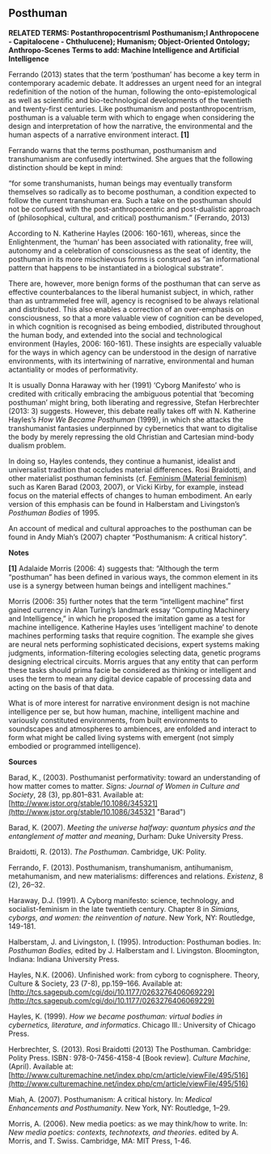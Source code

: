 ## Posthuman

**RELATED TERMS: Postanthropocentrisml Posthumanism;l Anthropocene - Capitalocene - Chthulucene); Humanism; Object-Oriented Ontology; Anthropo-Scenes**
**Terms to add: Machine Intelligence and Artificial Intelligence**

Ferrando (2013) states that the term ‘posthuman’ has become a key term in contemporary academic debate. It addresses an urgent need for an integral redefinition of the notion of the human, following the onto-epistemological as well as scientific and bio-technological developments of the twentieth and twenty-first centuries. Like posthumanism and postanthropocentrism, posthuman is a valuable term with which to engage when considering the design and interpretation of how the narrative, the environmental and the human aspects of a narrative environment interact. **[1]**

Ferrando warns that the terms posthuman, posthumanism and transhumanism are confusedly intertwined. She argues that the following distinction should be kept in mind:

“for some transhumanists, human beings may eventually transform themselves so radically as to become posthuman, a condition expected to follow the current transhuman era. Such a take on the posthuman should not be confused with the post-anthropocentric and post-dualistic approach of (philosophical, cultural, and critical) posthumanism.” (Ferrando, 2013)

According to N. Katherine Hayles (2006: 160-161), whereas, since the Enlightenment, the ‘human’ has been associated with rationality, free will, autonomy and a celebration of consciousness as the seat of identity, the posthuman in its more mischievous forms is construed as “an informational pattern that happens to be instantiated in a biological substrate”.

There are, however, more benign forms of the posthuman that can serve as effective counterbalances to the liberal humanist subject, in which, rather than as untrammeled free will, agency is recognised to be always relational and distributed. This also enables a correction of an over-emphasis on consciousness, so that a more valuable view of cognition can be developed, in which cognition is recognised as being embodied, distributed throughout the human body, and extended into the social and technological environment (Hayles, 2006: 160-161). These insights are especially valuable for the ways in which agency can be understood in the design of narrative environments, with its intertwining of narrative, environmental and human actantiality or modes of performativity.

It is usually Donna Haraway with her (1991) ‘Cyborg Manifesto’ who is credited with critically embracing the ambiguous potential that ‘becoming posthuman’ might bring, both liberating and regressive, Stefan Herbrechter (2013: 3) suggests. However, this debate really takes off with N. Katherine Hayles’s _How We Became Posthuman_ (1999), in which she attacks the transhumanist fantasies underpinned by cybernetics that want to digitalise the body by merely repressing the old Christian and Cartesian mind-body dualism problem.

In doing so, Hayles contends, they continue a humanist, idealist and universalist tradition that occludes material differences. Rosi Braidotti, and other materialist posthuman feminists (cf. [Feminism (Material feminism)](http://compendium.kosawese.net/practice/feminism-material-feminism/) such as Karen Barad (2003, 2007), or Vicki Kirby, for example, instead focus on the material effects of changes to human embodiment. An early version of this emphasis can be found in Halberstam and Livingston’s _Posthuman Bodies_ of 1995.

An account of medical and cultural approaches to the posthuman can be found in Andy Miah’s (2007) chapter “Posthumanism: A critical history”.

**Notes**

**[1]** Adalaide Morris (2006: 4) suggests that: “Although the term “posthuman” has been defined in various ways, the common element in its use is a synergy between human beings and intelligent machines.”

Morris (2006: 35) further notes that the term “intelligent machine” first gained currency in Alan Turing’s landmark essay “Computing Machinery and Intelligence,” in which he proposed the imitation game as a test for machine intelligence. Katherine Hayles uses ‘intelligent machine’ to denote machines performing tasks that require cognition. The example she gives are neural nets performing sophisticated decisions, expert systems making judgments, information-filtering ecologies selecting data, genetic programs designing electrical circuits. Morris argues that any entity that can perform these tasks should prima facie be considered as thinking or intelligent and uses the term to mean any digital device capable of processing data and acting on the basis of that data.

What is of more interest for narrative environment design is not machine intelligence per se, but how human, machine, intelligent machine and variously constituted environments, from built environments to soundscapes and atmospheres to ambiences, are enfolded and interact to form what might be called living systems with emergent (not simply embodied or programmed intelligence).

**Sources**

Barad, K., (2003). Posthumanist performativity: toward an understanding of how matter comes to matter. _Signs: Journal of Women in Culture and Society_, 28 (3), pp.801–831\. Available at: [http://www.jstor.org/stable/10.1086/345321](http://www.jstor.org/stable/10.1086/345321 "Barad")

Barad, K. (2007). _Meeting the universe halfway: quantum physics and the entanglement of matter and meaning_, Durham: Duke University Press.

Braidotti, R. (2013). _The Posthuman_. Cambridge, UK: Polity.

Ferrando, F. (2013). Posthumanism, transhumanism, antihumanism, metahumanism, and new materialisms: differences and relations. _Existenz_, 8 (2), 26–32.

Haraway, D.J. (1991). A Cyborg manifesto: science, technology, and socialist-feminism in the late twentieth century. Chapter 8 in _Simians, cyborgs, and women: the reinvention of nature_. New York, NY: Routledge, 149-181.

Halberstam, J. and Livingston, I. (1995). Introduction: Posthuman bodies. In: _Posthuman Bodies,_ edited by J. Halberstam and I. Livingston. Bloomington, Indiana: Indiana University Press.

Hayles, N.K. (2006). Unfinished work: from cyborg to cognisphere. Theory, Culture & Society, 23 (7-8), pp.159–166\. Available at:[http://tcs.sagepub.com/cgi/doi/10.1177/0263276406069229](http://tcs.sagepub.com/cgi/doi/10.1177/0263276406069229)

Hayles, K. (1999). _How we became posthuman: virtual bodies in cybernetics, literature, and informatics_. Chicago Ill.: University of Chicago Press.

Herbrechter, S. (2013). Rosi Braidotti (2013) The Posthuman. Cambridge: Polity Press. ISBN : 978-0-7456-4158-4 [Book review]. _Culture Machine_, (April). Available at: [http://www.culturemachine.net/index.php/cm/article/viewFile/495/516](http://www.culturemachine.net/index.php/cm/article/viewFile/495/516)

Miah, A. (2007). Posthumanism: A critical history. In: _Medical Enhancements and Posthumanity_. New York, NY: Routledge, 1–29.

Morris, A. (2006). New media poetics: as we may think/how to write. In: _New media poetics: contexts, technotexts, and theories_. edited by A. Morris, and T. Swiss. Cambridge, MA: MIT Press, 1-46.

